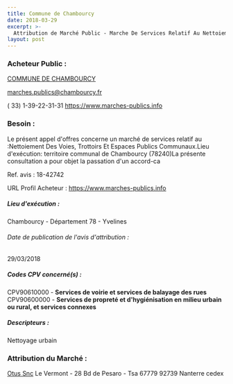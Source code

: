 ```yaml
---
title: Commune de Chambourcy
date: 2018-03-29
excerpt: >-
  Attribution de Marché Public - Marche De Services Relatif Au Nettoiement De La Voirie Communale
layout: post
---
```


### Acheteur Public : 
<a href="/acheteur-33/siren-217801331"> COMMUNE DE CHAMBOURCY</a><br/>



marches.publics@chambourcy.fr

( 33) 1-39-22-31-31
https://www.marches-publics.info
### Besoin :

Le présent appel d'offres concerne un marché de services relatif au :Nettoiement Des Voies, Trottoirs Et Espaces Publics Communaux.Lieu d'exécution: territoire communal de Chambourcy (78240)La présente consultation a pour objet la passation d'un accord-ca

Ref. avis : 18-42742

URL Profil Acheteur : https://www.marches-publics.info

##### Lieu d'exécution :

Chambourcy - Département 78 - Yvelines

###### Date de publication de l'avis d'attribution : 
29/03/2018

##### Codes CPV concerné(s) :
CPV90610000 - **Services de voirie et services de balayage des rues** <br/>
CPV90600000 - **Services de propreté et d'hygiénisation en milieu urbain ou rural, et services connexes** <br/>

##### Descripteurs :
Nettoyage urbain <br/>

### Attribution du Marché :
<a href="/entreprise-266/siren-524334943"> Otus Snc</a>    Le Vermont - 28 Bd de Pesaro - Tsa 67779 92739 Nanterre cedex <br/>

